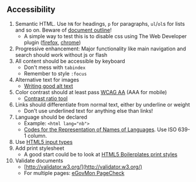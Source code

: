 
## Accessibility

1. Semantic HTML. Use `hN` for headings, `p` for paragraphs, `ul`/`ol`s for lists and so on. Beware of [document outline](https://developer.mozilla.org/en-US/docs/Web/HTML/Sections_and_Outlines_of_an_HTML5_document)!
    * A simple way to test this is to disable css using The Web Developer plugin ([firefox](https://addons.mozilla.org/en-US/firefox/addon/web-developer/), [chrome](https://chrome.google.com/webstore/detail/web-developer/bfbameneiokkgbdmiekhjnmfkcnldhhm?hl=en))
1. Progressive enhancement: Major functionality like main navigation and search should work without js or flash
1. All content should be accessible by keyboard
    * Don't mess with `tabindex`
    * Remember to style `:focus`
1. Alternative text for images
    * [Writing good alt text](http://www.456bereastreet.com/archive/200811/writing_good_alt_text/)
1. Color contrast should at least pass [WCAG AA](http://www.w3.org/TR/WCAG/#visual-audio-contrast-contrast) (AAA for mobile)
    * [Contrast ratio tool](http://leaverou.github.io/contrast-ratio/)
1. Links should differentiate from normal text, either by underline or weight
    * Don't use underlined text for anything else than links!
1. Language should be declared
    * Example: `<html lang="nb">`
    * [Codes for the Representation of Names of Languages](http://www.loc.gov/standards/iso639-2/php/code_list.php). Use ISO 639-1 column.
1. Use [HTML5 input types](http://html5doctor.com/html5-forms-input-types/)
1. Add print stylesheet
    * A good start could be to look at [HTML5 Boilerplates print styles](https://github.com/h5bp/html5-boilerplate/blob/v4.2.0/doc/css.md#print-styles)
1. Validate documents
    * [http://validator.w3.org/](http://validator.w3.org/)
    * For multiple pages: [eGovMon PageCheck](http://accessibility.egovmon.no/en/pagecheck2.0/)
